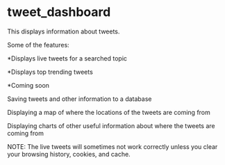 # tweet_dashboard

This displays information about tweets.

Some of the features:

*Displays live tweets for a searched topic

*Displays top trending tweets


*Coming soon

Saving tweets and other information to a database

Displaying a map of where the locations of the tweets are coming from

Displaying charts of other useful information about where the tweets are coming from
	
NOTE: The live tweets will sometimes not work correctly unless you clear your browsing history, cookies, and cache.

